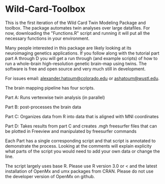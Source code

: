 # Wild-Card-Toolbox
This is the first iteration of the Wild Card Twin Modeling Package and toolbox.  The package automates twin analyses over large datafiles. For now, downloading the "Functions.R" script and running it will put all the necessary functions in your environment. 

Many people interested in this package are likely looking at its neuroimaging genetics applications.  If you follow along with the tutorial part part A through D you will get  a run through (and example scripts) of how to run a whole-brain high-resolution genetic brain-map using twins.  The software is free and open source and very much still in development. 

For issues email: alexander.hatoum@colorado.edu or ashatoum@wustl.edu. 

The brain mapping pipeline has four scripts. 

Part A: Runs vertexwise twin analysis (in parallel)

Part B: post-processes the brain data

Part C: Organizes data from R into data that is aligned with MNI coordinates

Part D: Takes results from part C and creates .mgh freesurfer files that can be plotted in Freeview and manipulated by freesurfer commands

Each Part has a single corresponding script and that script is annotated to demonstrate the process. Looking at the comments will explain explicity what parts of the script you would need to add your own data or change the line. 

The script largely uses base R. Please use R version 3.0 or < and the latest installation of OpenMx and umx packages from CRAN. Please do not use the developer version of OpenMx on github. 
